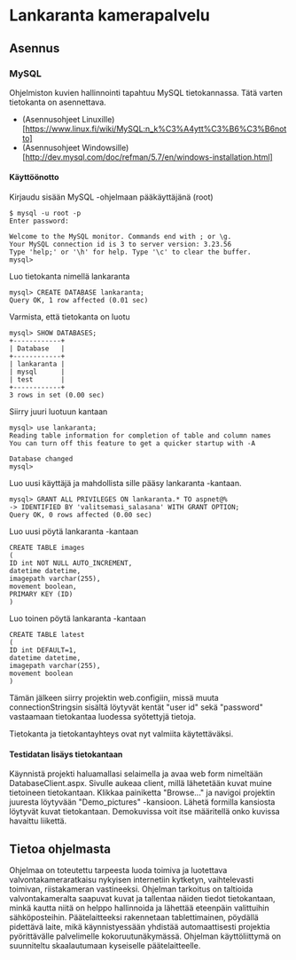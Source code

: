 # Lankaranta kamerapalvelu
## Asennus
### MySQL
Ohjelmiston kuvien hallinnointi tapahtuu MySQL tietokannassa. Tätä varten tietokanta on asennettava.
*  (Asennusohjeet Linuxille) [https://www.linux.fi/wiki/MySQL:n_k%C3%A4ytt%C3%B6%C3%B6notto]
*  (Asennusohjeet Windowsille) [http://dev.mysql.com/doc/refman/5.7/en/windows-installation.html]

#### Käyttöönotto
Kirjaudu sisään MySQL -ohjelmaan pääkäyttäjänä (root)
```
$ mysql -u root -p
Enter password:
```
```
Welcome to the MySQL monitor. Commands end with ; or \g.
Your MySQL connection id is 3 to server version: 3.23.56
Type 'help;' or '\h' for help. Type '\c' to clear the buffer.
mysql>
```
Luo tietokanta nimellä lankaranta
```
mysql> CREATE DATABASE lankaranta;
Query OK, 1 row affected (0.01 sec)
```
Varmista, että tietokanta on luotu
```
mysql> SHOW DATABASES;
+------------+
| Database   |
+------------+
| lankaranta |
| mysql      |
| test       |
+------------+
3 rows in set (0.00 sec)
```
Siirry juuri luotuun kantaan
```
mysql> use lankaranta;
Reading table information for completion of table and column names
You can turn off this feature to get a quicker startup with -A

Database changed
mysql>
```
Luo uusi käyttäjä ja mahdollista sille pääsy lankaranta -kantaan.
```
mysql> GRANT ALL PRIVILEGES ON lankaranta.* TO aspnet@%
-> IDENTIFIED BY 'valitsemasi_salasana' WITH GRANT OPTION;
Query OK, 0 rows affected (0.00 sec)
```
Luo uusi pöytä lankaranta -kantaan
```
CREATE TABLE images
(
ID int NOT NULL AUTO_INCREMENT,
datetime datetime,
imagepath varchar(255),
movement boolean,
PRIMARY KEY (ID)
)
```
Luo toinen pöytä lankaranta -kantaan
```
CREATE TABLE latest
(
ID int DEFAULT=1,
datetime datetime,
imagepath varchar(255),
movement boolean
)
```
Tämän jälkeen siirry projektin web.configiin, missä muuta connectionStringsin sisältä löytyvät kentät "user id" sekä "password" vastaamaan tietokantaa luodessa syötettyjä tietoja.

Tietokanta ja tietokantayhteys ovat nyt valmiita käytettäväksi. 
#### Testidatan lisäys tietokantaan
Käynnistä projekti haluamallasi selaimella ja avaa web form nimeltään DatabaseClient.aspx.
Sivulle aukeaa client, millä lähetetään kuvat muine tietoineen tietokantaan. Klikkaa painiketta "Browse..." ja navigoi projektin juuresta löytyvään "Demo_pictures" -kansioon. Lähetä formilla kansiosta löytyvät kuvat tietokantaan. Demokuvissa voit itse määritellä onko kuvissa havaittu liikettä.

## Tietoa ohjelmasta
Ohjelmaa on toteutettu tarpeesta luoda toimiva ja luotettava valvontakameraratkaisu nykyisen internetiin kytketyn, vaihtelevasti toimivan, riistakameran vastineeksi. Ohjelman tarkoitus on taltioida valvontakameralta saapuvat kuvat ja tallentaa näiden tiedot tietokantaan, minkä kautta niitä on helppo hallinnoida ja lähettää eteenpäin valittuihin sähköposteihin.
Päätelaitteeksi rakennetaan tablettimainen, pöydällä pidettävä laite, mikä käynnistyessään yhdistää automaattisesti projektia pyörittävälle palvelimelle kokoruutunäkymässä. Ohjelman käyttöliittymä on suunniteltu skaalautumaan kyseiselle päätelaitteelle.
